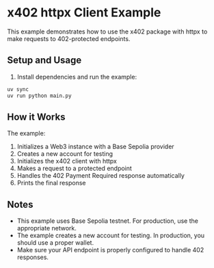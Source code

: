 # x402 httpx Client Example

This example demonstrates how to use the x402 package with httpx to make requests to 402-protected endpoints.

## Setup and Usage

1. Install dependencies and run the example:
```bash
uv sync
uv run python main.py
```

## How it Works

The example:
1. Initializes a Web3 instance with a Base Sepolia provider
2. Creates a new account for testing
3. Initializes the x402 client with httpx
4. Makes a request to a protected endpoint
5. Handles the 402 Payment Required response automatically
6. Prints the final response

## Notes

- This example uses Base Sepolia testnet. For production, use the appropriate network.
- The example creates a new account for testing. In production, you should use a proper wallet.
- Make sure your API endpoint is properly configured to handle 402 responses. 